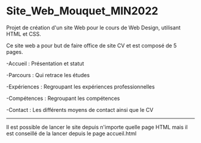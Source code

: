 # Site_Web_Mouquet_MIN2022
Projet de création d'un site Web pour le cours de Web Design, utilisant HTML et CSS.


Ce site web a pour but de faire office de site CV et est composé de 5 pages.

-Accueil : Présentation et statut

-Parcours : Qui retrace les études

-Expériences : Regroupant les expériences professionnelles

-Compétences : Regroupant les compétences

-Contact : Les différents moyens de contact ainsi que le CV


******************************************************************************************************************

Il est possible de lancer le site depuis n'importe quelle page HTML mais il est conseillé de la lancer depuis le page accueil.html




